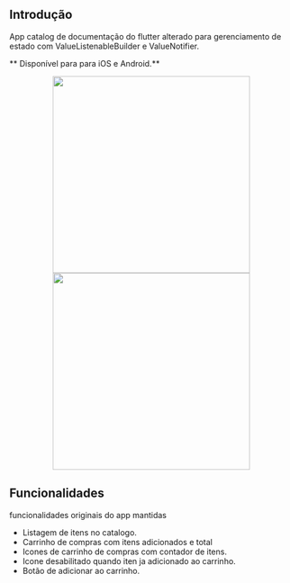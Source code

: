 
## Introdução

App catalog de documentação do flutter alterado para gerenciamento de estado com ValueListenableBuilder e ValueNotifier.

** Disponível para para iOS e Android.**

<p align="center">
  <img src="https://user-images.githubusercontent.com/6609513/245206812-4dbaf28e-19ad-4a47-acc9-29a053b758d7.jpg" width="350">
  <img src="https://user-images.githubusercontent.com/6609513/245207382-faa2891e-64ef-4b12-b470-72106d913235.jpg" width="350">

</p>

## Funcionalidades

funcionalidades originais do app mantidas


* Listagem de itens no catalogo.
* Carrinho de compras com itens adicionados e total
* Icones de carrinho de compras com contador de itens.
* Icone desabilitado quando iten ja adicionado ao carrinho.
* Botão de adicionar ao carrinho.

